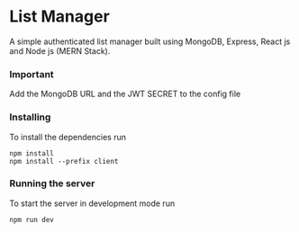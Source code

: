 # List Manager

A simple authenticated list manager built using MongoDB, Express, React js and Node js (MERN Stack).

### Important

Add the MongoDB URL and the JWT SECRET to the config file

### Installing

To install the dependencies run

```
npm install
npm install --prefix client
```

### Running the server

To start the server in development mode run

```
npm run dev
```
